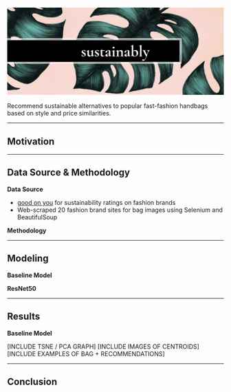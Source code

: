 ![Image](sustainably_cover1.png)

Recommend sustainable alternatives to popular fast-fashion handbags based on style and price similarities.
***
## Motivation



***
## Data Source & Methodology

__Data Source__
- [good on you](https://goodonyou.eco/) for sustainability ratings on fashion brands
- Web-scraped 20 fashion brand sites for bag images using Selenium and BeautifulSoup

__Methodology__<br>


***
## Modeling

__Baseline Model__

__ResNet50__


***
## Results

__Baseline Model__

[INCLUDE TSNE / PCA GRAPH]
[INCLUDE IMAGES OF CENTROIDS]
[INCLUDE EXAMPLES OF BAG + RECOMMENDATIONS]

***
## Conclusion

